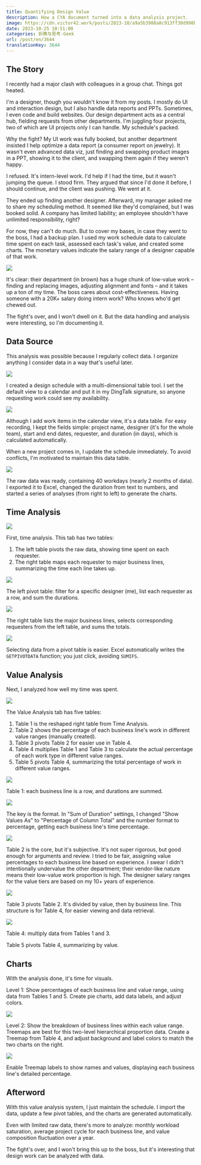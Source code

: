```yaml
---
title: Quantifying Design Value
description: How a CYA document turned into a data analysis project.
image: https://cdn.victor42.work/posts/2023-10/a9a5b3988a8c913ff30d990b21313263.png
date: 2023-10-25 10:51:00
categories: 折腾与思考-Geek
url: /post/en/3644
translationKey: 3644
---
```


## The Story

I recently had a major clash with colleagues in a group chat. Things got heated.

I'm a designer, though you wouldn't know it from my posts. I mostly do UI and interaction design, but I also handle data reports and PPTs. Sometimes, I even code and build websites. Our design department acts as a central hub, fielding requests from other departments. I'm juggling four projects, two of which are UI projects only I can handle. My schedule's packed.

Why the fight? My UI work was fully booked, but another department insisted I help optimize a data report (a consumer report on jewelry). It wasn't even advanced data viz, just finding and swapping product images in a PPT, showing it to the client, and swapping them again if they weren't happy.

I refused. It's intern-level work. I'd help if I had the time, but it wasn't jumping the queue. I stood firm. They argued that since I'd done it before, I should continue, and the client was pushing. We went at it.

They ended up finding another designer. Afterward, my manager asked me to share my scheduling method. It seemed like they'd complained, but I was booked solid. A company has limited liability; an employee shouldn't have unlimited responsibility, right?

For now, they can't do much. But to cover my bases, in case they went to the boss, I had a backup plan. I used my work schedule data to calculate time spent on each task, assessed each task's value, and created some charts. The monetary values indicate the salary range of a designer capable of that work.

![](https://cdn.victor42.work/posts/2023-10/a9a5b3988a8c913ff30d990b21313263.png)

It's clear: their department (in brown) has a huge chunk of low-value work – finding and replacing images, adjusting alignment and fonts – and it takes up a ton of my time. The boss cares about cost-effectiveness. Having someone with a 20K+ salary doing intern work? Who knows who'd get chewed out.

The fight's over, and I won't dwell on it. But the data handling and analysis were interesting, so I'm documenting it.

## Data Source

This analysis was possible because I regularly collect data. I organize anything I consider data in a way that's useful later.

![](https://cdn.victor42.work/posts/2023-10/b7cb270372f19fd67879c57bd8a7b009.jpg)

I created a design schedule with a multi-dimensional table tool. I set the default view to a calendar and put it in my DingTalk signature, so anyone requesting work could see my availability.

![](https://cdn.victor42.work/posts/2023-10/65d4321bfa13f03090b90554cad84bd6.png)

Although I add work items in the calendar view, it's a data table. For easy recording, I kept the fields simple: project name, designer (it's for the whole team), start and end dates, requester, and duration (in days), which is calculated automatically.

When a new project comes in, I update the schedule immediately. To avoid conflicts, I'm motivated to maintain this data table.

![](https://cdn.victor42.work/posts/2023-10/5d8953d9788ad3b0997eea965fec52e6.png)

The raw data was ready, containing 40 workdays (nearly 2 months of data). I exported it to Excel, changed the duration from text to numbers, and started a series of analyses (from right to left) to generate the charts.

## Time Analysis

![](https://cdn.victor42.work/posts/2023-10/ab35313c1c52dc5c5328490034a68dbd.png)

First, time analysis. This tab has two tables:
1. The left table pivots the raw data, showing time spent on each requester.
2. The right table maps each requester to major business lines, summarizing the time each line takes up.

![](https://cdn.victor42.work/posts/2023-10/b790a28d8fc8fc1ad15ecb4b726112eg.png)

The left pivot table: filter for a specific designer (me), list each requester as a row, and sum the durations.

![](https://cdn.victor42.work/posts/2023-10/ab35313c1c52dc5c5328490034a68dbd.png)

The right table lists the major business lines, selects corresponding requesters from the left table, and sums the totals.

![](https://cdn.victor42.work/posts/2023-10/0d9aec6a5807c7ba9153da8f20b261a1.png)

Selecting data from a pivot table is easier. Excel automatically writes the `GETPIVOTDATA` function; you just click, avoiding `SUMIFS`.

## Value Analysis

Next, I analyzed how well my time was spent.

![](https://cdn.victor42.work/posts/2023-10/e0a5d1274532853173f10402d53d9d06.png)

The Value Analysis tab has five tables:
1. Table 1 is the reshaped right table from Time Analysis.
2. Table 2 shows the percentage of each business line's work in different value ranges (manually created).
3. Table 3 pivots Table 2 for easier use in Table 4.
4. Table 4 multiplies Table 1 and Table 3 to calculate the actual percentage of each work type in different value ranges.
5. Table 5 pivots Table 4, summarizing the total percentage of work in different value ranges.

![](https://cdn.victor42.work/posts/2023-10/4b7fd4d8f38266dc59903bddfa4dc4d2.png)

Table 1: each business line is a row, and durations are summed.

![](https://cdn.victor42.work/posts/2023-10/187174f765fd78ba42d098c00b301d92.png)

The key is the format. In "Sum of Duration" settings, I changed "Show Values As" to "Percentage of Column Total" and the number format to percentage, getting each business line's time percentage.

![](https://cdn.victor42.work/posts/2023-10/e0a5d1274532853173f10402d53d9d06.png)

Table 2 is the core, but it's subjective. It's not super rigorous, but good enough for arguments and review. I tried to be fair, assigning value percentages to each business line based on experience. I swear I didn't intentionally undervalue the other department; their vendor-like nature means their low-value work proportion is high. The designer salary ranges for the value tiers are based on my 10+ years of experience.

![](https://cdn.victor42.work/posts/2023-10/d68bb255437ef1e63a9386d499ce48e4.png)

Table 3 pivots Table 2. It's divided by value, then by business line. This structure is for Table 4, for easier viewing and data retrieval.

![](https://cdn.victor42.work/posts/2023-10/e0a5d1274532853173f10402d53d9d06.png)

Table 4: multiply data from Tables 1 and 3.

Table 5 pivots Table 4, summarizing by value.

## Charts

With the analysis done, it's time for visuals.

Level 1: Show percentages of each business line and value range, using data from Tables 1 and 5. Create pie charts, add data labels, and adjust colors.

![](https://cdn.victor42.work/posts/2023-10/a9a5b3988a8c913ff30d990b21313263.png)

Level 2: Show the breakdown of business lines within each value range. Treemaps are best for this two-level hierarchical proportion data. Create a Treemap from Table 4, and adjust background and label colors to match the two charts on the right.

![](https://cdn.victor42.work/posts/2023-10/a85c0e8de3b950ff50c3771a36666c8e.png)

Enable Treemap labels to show names and values, displaying each business line's detailed percentage.

## Afterword

With this value analysis system, I just maintain the schedule. I import the data, update a few pivot tables, and the charts are generated automatically.

Even with limited raw data, there's more to analyze: monthly workload saturation, average project cycle for each business line, and value composition fluctuation over a year.

The fight's over, and I won't bring this up to the boss, but it's interesting that design work can be analyzed with data.
